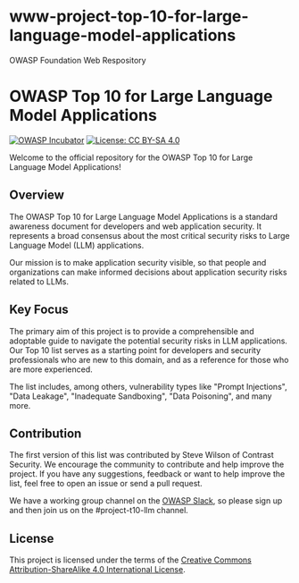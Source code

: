 # www-project-top-10-for-large-language-model-applications
OWASP Foundation Web Respository

# OWASP Top 10 for Large Language Model Applications

[![OWASP Incubator](https://img.shields.io/badge/owasp-incubator-blue.svg)](https://owasp.org/projects/)
[![License: CC BY-SA 4.0](https://img.shields.io/badge/License-CC%20BY--SA%204.0-lightgrey.svg)](https://creativecommons.org/licenses/by-sa/4.0/)

Welcome to the official repository for the OWASP Top 10 for Large Language Model Applications!

## Overview

The OWASP Top 10 for Large Language Model Applications is a standard awareness document for developers and web application security. It represents a broad consensus about the most critical security risks to Large Language Model (LLM) applications. 

Our mission is to make application security visible, so that people and organizations can make informed decisions about application security risks related to LLMs. 

## Key Focus

The primary aim of this project is to provide a comprehensible and adoptable guide to navigate the potential security risks in LLM applications. Our Top 10 list serves as a starting point for developers and security professionals who are new to this domain, and as a reference for those who are more experienced. 

The list includes, among others, vulnerability types like "Prompt Injections", "Data Leakage", "Inadequate Sandboxing", "Data Poisoning", and many more.

## Contribution

The first version of this list was contributed by Steve Wilson of Contrast Security.  We encourage the community to contribute and help improve the project. If you have any suggestions, feedback or want to help improve the list, feel free to open an issue or send a pull request.

We have a working group channel on the [OWASP Slack](https://owasp.org/slack/invite), so please sign up and then join us on the #project-t10-llm channel.

## License

This project is licensed under the terms of the [Creative Commons Attribution-ShareAlike 4.0 International License](https://creativecommons.org/licenses/by-sa/4.0/).

